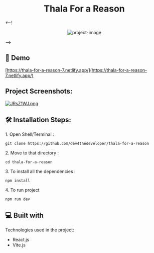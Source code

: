 <h1 align="center" id="title">Thala For a Reason</h1>

<--! <p align="center"><img src="https://socialify.git.ci/dev4thedeveloper/thala-for-a-reason/image?language=1&amp;owner=1&amp;name=1&amp;stargazers=1&amp;theme=Light" alt="project-image"> </p> -->

<h2>🚀 Demo</h2>

[https://thala-for-a-reason-7.netlify.app/](https://thala-for-a-reason-7.netlify.app/)

<h2>Project Screenshots:</h2>

<a href="https://freeimage.host/"><img src="https://iili.io/JRsZ1WJ.png" alt="JRsZ1WJ.png" border="0"></a>

<h2>🛠️ Installation Steps:</h2>

<p>1. Open Shell/Terminal :</p>

```
git clone https://github.com/dev4thedeveloper/thala-for-a-reason
```

<p>2. Move to that directory :</p>

```
cd thala-for-a-reason
```

<p>3. To install all the dependencies :</p>

```
npm install
```

<p>4. To run project</p>

```
npm run dev
```

  
  
<h2>💻 Built with</h2>

Technologies used in the project:

*   React.js
*   Vite.js

